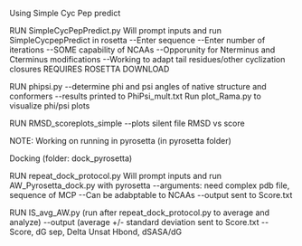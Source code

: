 Using Simple Cyc Pep predict


RUN SimpleCycPepPredict.py
Will prompt inputs and run SimpleCycpepPredict in rosetta
--Enter sequence
--Enter number of iterations
--SOME capability of NCAAs
--Opporunity for Nterminus and Cterminus modifications
--Working to adapt tail residues/other cyclization closures
REQUIRES ROSETTA DOWNLOAD


RUN phipsi.py
--determine phi and psi angles of native structure and conformers
--results printed to PhiPsi_mult.txt
Run plot_Rama.py to visualize phi/psi plots


RUN RMSD_scoreplots_simple
--plots silent file RMSD vs score


NOTE:
Working on running in pyrosetta (in pyrosetta folder)

Docking (folder: dock_pyrosetta)

RUN repeat_dock_protocol.py
Will prompt inputs and run AW_Pyrosetta_dock.py with pyrosetta
--arguments: need complex pdb file, sequence of MCP
--Can be adabptable to NCAAs
--output sent to Score.txt

RUN IS_avg_AW.py (run after repeat_dock_protocol.py to average and analyze)
--output (average +/- standard deviation sent to Score.txt
-- Score, dG sep, Delta Unsat Hbond, dSASA/dG
